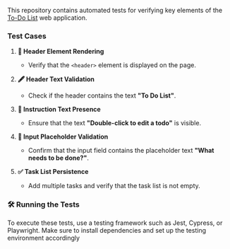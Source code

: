This repository contains automated tests for verifying key elements of the [To-Do List](https://todolist.james.am/#/) web application.  

### Test Cases  

1. **🔎 Header Element Rendering**  
   - Verify that the `<header>` element is displayed on the page.  

2. **🖋️ Header Text Validation**  
   - Check if the header contains the text **"To Do List"**.  

3. **💬 Instruction Text Presence**  
   - Ensure that the text **"Double-click to edit a todo"** is visible.  

4. **📝 Input Placeholder Validation**  
   - Confirm that the input field contains the placeholder text **"What needs to be done?"**.  

5. **✅ Task List Persistence**  
   - Add multiple tasks and verify that the task list is not empty.  

### 🛠️ Running the Tests  

To execute these tests, use a testing framework such as Jest, Cypress, or Playwright. Make sure to install dependencies and set up the testing environment accordingly
